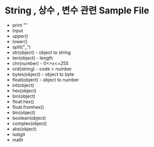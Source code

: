 # String , 상수 , 변수 관련 Sample File

- print ""
- input
- upper()
- lower()
- split("_")
- str(object) - object to string
- len(object) - length
- chr(number) - 0<=x<=255
- ord(string) - code > number
- bytes(object) - object to byte
- float(object) - object to number
- int(object)
- hex(object)
- bin(object)
- float.hex()
- float.fromhex()
- bin(object)
- boolean(object)
- complex(object)
- abs(object)
- isdigit
- math